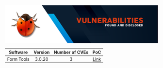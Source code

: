 

![alt text](https://github.com/bernardofsr/CVEs-With-PoC/blob/main/images/header.png?raw=true "Logo Title Text 1")


|   Software	|   Version	|   Number of CVEs	|   PoC    |
|:-:	|:-:	|:-:	| :-:	|
|   Form Tools	|   3.0.20	|   3	|   [Link](../../tree/main/PoCs/Form%20Tools)    |